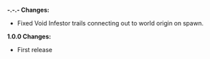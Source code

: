 **-.-.- Changes:**

* Fixed Void Infestor trails connecting out to world origin on spawn.

**1.0.0 Changes:**

* First release